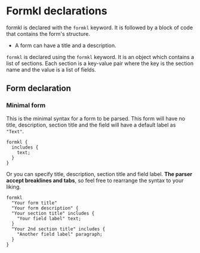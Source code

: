 # Formkl declarations

formkl is declared with the `formkl` keyword. It is followed by a block of code that contains the form's structure.

- A form can have a title and a description.

`formkl` is declared using the `formkl` keyword. It is an object which contains a list of sections. Each section is a key-value pair where the key is the section name and the value is a list of fields.

## Form declaration

### Minimal form

This is the minimal syntax for a form to be parsed. This form will have no title, description, section title and the field will have a default label as `"Text"`.

```text
formkl {
  includes {
    text;
  }
}
```

Or you can specify title, description, section title and field label. **The parser accept breaklines and tabs**, so feel free to rearrange the syntax to your liking.

```text
formkl
  "Your form title"
  "Your form description" {
  "Your section title" includes {
    "Your field label" text;
  }
  "Your 2nd section title" includes {
    "Another field label" paragraph;
  }
}
```
